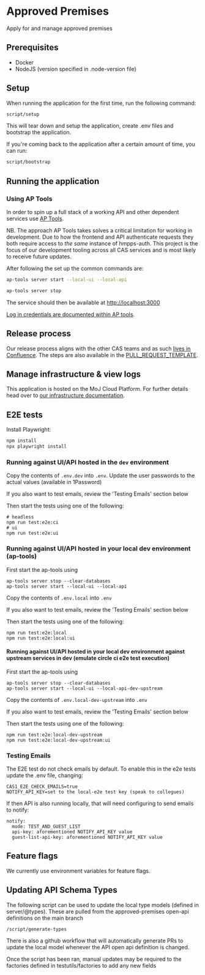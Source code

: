 # Approved Premises

Apply for and manage approved premises

## Prerequisites

- Docker
- NodeJS (version specified in .node-version file)

## Setup

When running the application for the first time, run the following command:

```bash
script/setup
```

This will tear down and setup the application, create .env files and bootstrap the application.

If you're coming back to the application after a certain amount of time, you can run:

```bash
script/bootstrap
```

## Running the application

### Using AP Tools

In order to spin up a full stack of a working API and other dependent services use [AP Tools](https://github.com/ministryofjustice/hmpps-approved-premises-tools).

NB. The approach AP Tools takes solves a critical limitation for working in
development. Due to how the frontend and API authenticate requests they both
require access to _the same_ instance of hmpps-auth. This project is the focus
of our development tooling across all CAS services and is most likely to receive
future updates.

After following the set up the common commands are:

```bash
ap-tools server start --local-ui --local-api
```

```bash
ap-tools server stop
```

The service should then be available at <http://localhost:3000>

[Log in credentials are documented within AP
tools](https://github.com/ministryofjustice/hmpps-approved-premises-tools#start-server).

## Release process

Our release process aligns with the other CAS teams and as such [lives in
Confluence](https://dsdmoj.atlassian.net/wiki/spaces/AP/pages/4247847062/Release+process).
The steps are also available in the
[PULL_REQUEST_TEMPLATE](/.github/PULL_REQUEST_TEMPLATE.md#release-checklist).

## Manage infrastructure & view logs

This application is hosted on the MoJ Cloud Platform. For further details
head over to [our infrastructure documentation](/doc/how-to/manage-infrastructure.md).

## E2E tests

Install Playwright:

```bash
npm install
npx playwright install
```

### Running against UI/API hosted in the `dev` environment

Copy the contents of `.env.dev` into `.env`. Update the user passwords to the actual values (available in 1Password)

If you also want to test emails, review the 'Testing Emails' section below

Then start the tests using one of the following:

```
# headless
npm run test:e2e:ci
# ui
npm run test:e2e:ui
```

### Running against UI/API hosted in your local dev environment (ap-tools)

First start the ap-tools using

```
ap-tools server stop --clear-databases
ap-tools server start --local-ui --local-api
```

Copy the contents of `.env.local` into `.env`

If you also want to test emails, review the 'Testing Emails' section below

Then start the tests using one of the following:

```
npm run test:e2e:local
npm run test:e2e:local:ui
```

#### Running against UI/API hosted in your local dev environment against upstream services in dev (emulate circle ci e2e test execution)

First start the ap-tools using

```
ap-tools server stop --clear-databases
ap-tools server start --local-ui --local-api-dev-upstream
```

Copy the contents of `.env.local-dev-upstream` into `.env`

If you also want to test emails, review the 'Testing Emails' section below

Then start the tests using one of the following:

```
npm run test:e2e:local-dev-upstream
npm run test:e2e:local-dev-upstream:ui
```

### Testing Emails

The E2E test do not check emails by default. To enable this in the e2e tests update the .env file, changing:

```
CAS1_E2E_CHECK_EMAILS=true
NOTIFY_API_KEY=set to the local-e2e test key (speak to collegues)
```

If then API is also running locally, that will need configuring to send emails to notify:

```
notify:
  mode: TEST_AND_GUEST_LIST
  api-key: aforementioned NOTIFY_API_KEY value
  guest-list-api-key: aforementioned NOTIFY_API_KEY value
```

## Feature flags

We currently use environment variables for feature flags.

## Updating API Schema Types

The following script can be used to update the local type models (defined in server/@types). These are pulled from the approved-premises open-api definitions on the main branch 

```
/script/generate-types
```

There is also a github workflow that will automatically generate PRs to update the local model whenever the API open api definition is changed.

Once the script has been ran, manual updates may be required to the factories defined in testutils/factories to add any new fields